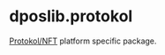 <a id="dposlib.protokol"></a>

# dposlib.protokol

[Protokol/NFT](https://www.protokol.com) platform specific package.


